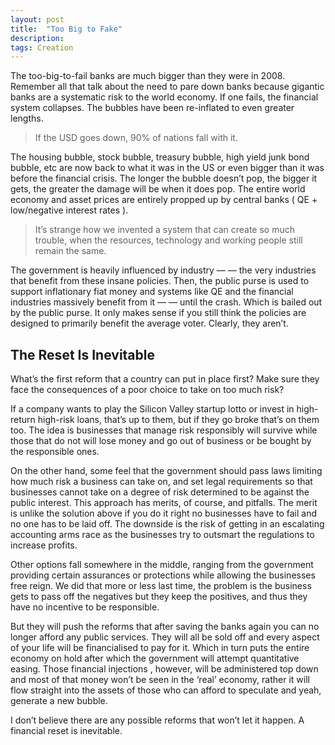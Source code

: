 ```yaml
---
layout: post
title:  "Too Big to Fake"
description: 
tags: Creation
---
```



The too-big-to-fail banks are much bigger than they were in 2008. Remember all that talk about the need to pare down banks because gigantic banks are a systematic risk to the world economy. If one fails, the financial system collapses. The bubbles have been re-inflated to even greater lengths.

> If the USD goes down, 90% of nations fall with it.

The housing bubble, stock bubble, treasury bubble, high yield junk bond bubble, etc are now back to what it was in the US or even bigger than it was before the financial crisis.
The longer the bubble doesn’t pop, the bigger it gets, the greater the damage will be when it does pop.
The entire world economy and asset prices are entirely propped up by central banks ( QE + low/negative interest rates ).

> It’s strange how we invented a system that can create so much trouble, when the resources, technology and working people still remain the same.


The government is heavily influenced by industry — — the very industries that benefit from these insane policies.
Then, the public purse is used to support inflationary fiat money and systems like QE and the financial industries massively benefit from it — — until the crash. Which is bailed out by the public purse.
It only makes sense if you still think the policies are designed to primarily benefit the average voter.
Clearly, they aren’t.

## The Reset Is Inevitable

What’s the first reform that a country can put in place first? Make sure they face the consequences of a poor choice to take on too much risk?

If a company wants to play the Silicon Valley startup lotto or invest in high-return high-risk loans, that’s up to them, but if they go broke that’s on them too. The idea is businesses that manage risk responsibly will survive while those that do not will lose money and go out of business or be bought by the responsible ones.

On the other hand, some feel that the government should pass laws limiting how much risk a business can take on, and set legal requirements so that businesses cannot take on a degree of risk determined to be against the public interest. This approach has merits, of course, and pitfalls. The merit is unlike the solution above if you do it right no businesses have to fail and no one has to be laid off. The downside is the risk of getting in an escalating accounting arms race as the businesses try to outsmart the regulations to increase profits.

Other options fall somewhere in the middle, ranging from the government providing certain assurances or protections while allowing the businesses free reign. We did that more or less last time, the problem is the business gets to pass off the negatives but they keep the positives, and thus they have no incentive to be responsible.

But they will push the reforms that after saving the banks again you can no longer afford any public services. They will all be sold off and every aspect of your life will be financialised to pay for it. Which in turn puts the entire economy on hold after which the government will attempt quantitative easing. Those financial injections , however, will be administered top down and most of that money won’t be seen in the ‘real’ economy, rather it will flow straight into the assets of those who can afford to speculate and yeah, generate a new bubble.

I don’t believe there are any possible reforms that won’t let it happen. A financial reset is inevitable.